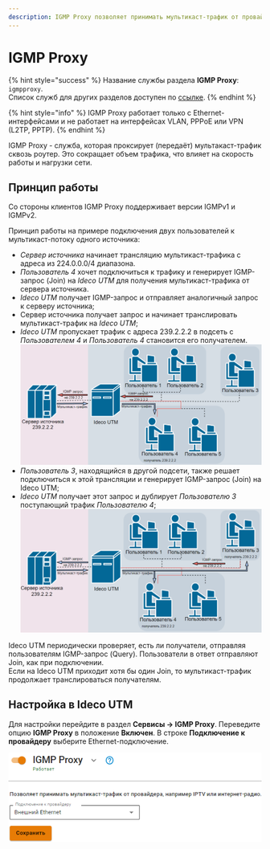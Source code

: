 ```yaml
---
description: IGMP Proxy позволяет принимать мультикаст-трафик от провайдера.
---
```


# IGMP Proxy

{% hint style="success" %}
Название службы раздела **IGMP Proxy**: `igmpproxy`. \
Список служб для других разделов доступен по [ссылке](../server-management/terminal.md).
{% endhint %}

{% hint style="info" %}
IGMP Proxy работает только с Ethernet-интерфейсами и не работает на интерфейсах VLAN, PPPoE или VPN (L2TP, PPTP).
{% endhint %}

IGMP Proxy - служба, которая проксирует (передаёт) мультакаст-трафик сквозь роутер. Это сокращает объем трафика, что влияет на скорость работы и нагрузки сети. 

## Принцип работы

Со стороны клиентов IGMP Proxy поддерживает версии IGMPv1 и IGMPv2.

Принцип работы на примере подключения двух пользователей к мультикаст-потоку одного источника: 
* *Сервер источника* начинает трансляцию мультикаст-трафика с адреса из 224.0.0.0/4 диапазона. 
* *Пользователь 4* хочет подключиться к трафику и генерирует IGMP-запрос (Join) на *Ideco UTM* для получения мультикаст-трафика от сервера источника. 
* *Ideco UTM* получает IGMP-запрос и отправляет аналогичный запрос к серверу источника;
* Сервер источника получает запрос и начинает транслировать мультикаст-трафик на *Ideco UTM*;
* *Ideco UTM* пропускает трафик с адреса 239.2.2.2 в подсеть с *Пользователем 4* и *Пользователь 4* становится его получателем. \
![](../../.gitbook/assets/igmp.png)
* *Пользователь 3*, находящийся в другой подсети, также решает подключиться к этой трансляции и генерирует IGMP-запрос (Join) на Ideco UTM;
* *Ideco UTM* получает этот запрос и дублирует *Пользователю 3* поступающий трафик *Пользователю 4*; \
![](../../.gitbook/assets/igmp1.png)

Ideco UTM периодически проверяет, есть ли получатели, отправляя пользователям IGMP-запрос (Query). Пользователи в ответ отправляют Join, как при подключении. \
Если на Ideco UTM приходит хотя бы один Join, то мультикаст-трафик продолжает транслироваться получателям.

## Настройка в Ideco UTM

Для настройки перейдите в раздел **Сервисы -> IGMP Proxy**. Переведите опцию **IGMP Proxy** в положение **Включен**. В строке **Подключение к провайдеру** выберите Ethernet-подключение.

![](../../.gitbook/assets/igmp2.png)